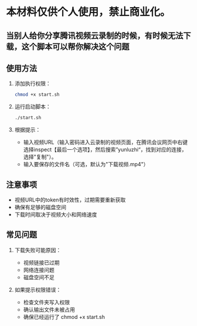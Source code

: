 # 本材料仅供个人使用，禁止商业化。

## 当别人给你分享腾讯视频云录制的时候，有时候无法下载，这个脚本可以帮你解决这个问题

## 使用方法

1. 添加执行权限：
   ```bash
   chmod +x start.sh
   ```

2. 运行启动脚本：
   ```bash
   ./start.sh
   ```

3. 根据提示：
   - 输入视频URL（输入密码进入云录制的视频页面，在腾讯会议网页中右键选择inspect【最后一个选项】，然后搜索”yunluzhi“，找到对应的连接，选择"复制"）。
   - 输入要保存的文件名（可选，默认为"下载视频.mp4"）

## 注意事项

- 视频URL中的token有时效性，过期需要重新获取
- 确保有足够的磁盘空间
- 下载时间取决于视频大小和网络速度

## 常见问题

1. 下载失败可能原因：
   - 视频链接已过期
   - 网络连接问题
   - 磁盘空间不足

2. 如果提示权限错误：
   - 检查文件夹写入权限
   - 确认输出文件未被占用
   - 确保已经运行了 chmod +x start.sh
